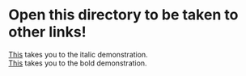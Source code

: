 # Open this directory to be taken to other links!
[This](italics.md) takes you to the italic demonstration.  
[This](bold.md) takes you to the bold demonstration.  
